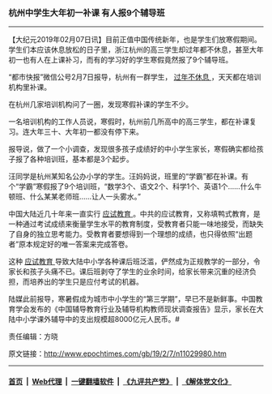 ### 杭州中学生大年初一补课 有人报9个辅导班
------------------------

<p>
 【大纪元2019年02月07日讯】目前正值中国传统新年，也是学生们放寒假期间。学生们本应该休息放松的日子里，浙江杭州的高三学生却过年都不休息，甚至大年初一也有人在上课补习，而有的学习好的学生寒假竟然报了9个辅导班。
</p>
<p>
 “都市快报”微信公号2月7日报导，杭州有一群学生，
 <a href="http://www.epochtimes.com/gb/tag/%E8%BF%87%E5%B9%B4%E4%B8%8D%E4%BC%91%E6%81%AF.html">
  过年不休息
 </a>
 ，天天都在培训机构里补课。
</p>
<p>
 在杭州几家培训机构问了一圈，发现寒假补课的学生不少。
</p>
<p>
 一名培训机构的工作人员说，寒假时，杭州前几所高中的高三学生，都在补课复习。连大年三十、大年初一都没有停下来。
</p>
<p>
 报导说，做了一个小调查，发现很多孩子成绩好的中小学生家长，寒假确实都给孩子报了各种培训班，基本都是3个起步。
</p>
<p>
 汪同学是杭州某知名公办小学的学生。汪妈妈说，班里的“学霸”都在补课。有个“学霸”寒假报了9个培训班，“数学3个、语文2个、科学1个、英语1个……什么牛顿班、什么某某老师班……让人一头雾水。”
</p>
<p>
 中国大陆近几十年来一直实行
 <a href="http://www.epochtimes.com/gb/tag/%E5%BA%94%E8%AF%95%E6%95%99%E8%82%B2.html">
  应试教育
 </a>
 。中共的应试教育，又称填鸭式教育，是一种通过考试成绩来衡量学生水平的教育制度，受教育者只能一味地接受，而缺失了自身的独立思考能力。受教育者要想得到一个理想的成绩，也只得依照“出题者”原本规定好的唯一答案来完成答卷。
</p>
<p>
 这种
 <a href="http://www.epochtimes.com/gb/tag/%E5%BA%94%E8%AF%95%E6%95%99%E8%82%B2.html">
  应试教育
 </a>
 导致大陆中小学各种课后班泛滥，俨然成为正规教学的一部分，令家长和孩子头痛不已。课后班剥夺了学生的业余时间，给家长带来沉重的经济负担，而培养出的学生只是应付考试的机器。
</p>
<p>
 陆媒此前报导，寒暑假成为城市中小学生的“第三学期”，早已不是新鲜事。中国教育学会发布的《中国辅导教育行业及辅导机构教师现状调查报告》显示，家长在大陆中小学课外辅导中的支出规模超8000亿元人民币。#
</p>
<p>
 责任编辑：方晓
</p>

原文链接：http://www.epochtimes.com/gb/19/2/7/n11029980.htm


------------------------
#### [首页](https://github.com/gfw-breaker/banned-news/blob/master/README.md) &nbsp;|&nbsp; [Web代理](https://github.com/labour-camp/helloworld) &nbsp;|&nbsp; [一键翻墙软件](https://github.com/gfw-breaker/nogfw/blob/master/README.md) &nbsp;|&nbsp; [《九评共产党》](https://github.com/gfw-breaker/9ping.md/blob/master/README.md#九评之一评共产党是什么) &nbsp;|&nbsp; [《解体党文化》](https://github.com/gfw-breaker/jtdwh.md/blob/master/README.md#绪论)

